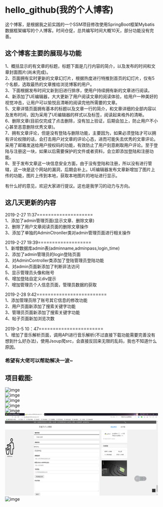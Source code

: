 # hello_github(我的个人博客)
这个博客，是根据我之前实践的一个SSM项目修改使用SpringBoot框架Mybatis数据框架编写的个人博客。时间仓促，总共编写时间大概10天，部分功能没有完善。  
## 这个博客主要的展现与功能  
1、概括显示的有文章的标题，标题下面是几行内容的简介，以及发布的时间和文章封面图片(尚未完成)。  
2、页面拥有实时更新的文章幻灯片，根据热度进行特推到首页的幻灯片，仅有5个名额，选取最热的文章推给浏览博客的用户。  
3、下面根据发布时间又新到旧进行排序，使用户持续拥有新的文章进行阅读。  
4、新添加了UE编辑器，大大更新了用户阅读文章的阅读体验，给用户一种美好的视觉冲击，让用户可以愉悦且清晰的阅读完他所需要的文章。  
5、文章详情页面拥有基本的标题以及文章一行的简介，和文章详细的全部内容以及发布时间，因为采用了UE编辑器的样式以及标签，阅读起来格外的清晰。  
6、删除文章(目前仅完成了点击删除，没有加上验证，后期会加上，防止用户不小心甚至恶意删除优秀文章)。  
7、拥有文章评论，但是没有登陆与删除功能，主要因为，如果必须登陆才可以拥有评论权限的话，会打击用户对文章的评论心态，进而可能失去优秀的文章评论。采用了邮箱发送给用户授权码的功能，有效防止了用户刻意刷取用户评论。至于登陆与注册这一块，如果以后需要保护的文件或者资料，会立即添加登陆和注册功能。  
8、至于发布文章这一块信息安全方面，由于没有登陆和注册，所以没有进行管辖，这一块是这个网站的漏洞，后期会补上。UE编辑器发布文章新增加了图片上传的功能，图片上传到本地，获取本地图片的地址进行显示。  
  
有什么好的意见，欢迎大家进行提议。这也是我学习的动力与方向。  


## 这几天更新的内容  
2019-2-27 11:37====================  
1、添加了admin管理页面(显示文章、删除文章)  
2、删除了用户文章阅读页面的删除文章操作  
3、添加了单独的AdminCtronller类对admin管理页面进行相关操作  
  
2019-2-27 19:39===================  
1、新增数据库admin表(adminname,adminpass,login_time)  
2、添加了admin管理员的login登陆页面  
3、对AdminController类添加了登陆管理员登陆功能  
4、对admin页面新添加了判断非法访问  
5、显示管理员头像和账号  
6、增加登陆自定义div提示  
7、增加管理员个人信息页面，管理员数据的获取  
  
  
2019-2-28  9:42=========================  
1、添加管理员除了账号其它信息的修改功能  
2、用户页面新添加了搜索关键字功能  
3、管理员页面新添加了搜索关键字功能  
4、帖子页面新加浏览次数   
  
2019-3-5  10：47=======================  
1、增加了音乐解析页面，调用API进行音乐解析(不过直接下载功能需要完善没有想到什么好办法)，使用Jsoup爬src，会直接反回来无限的乱码，我也不知道什么原因。     
### 希望有大佬可以帮助解决一波~ 

## 项目截图:  
![imge](https://github.com/wyf2215087636/myBlog/blob/master/img/1.png)  
![imge](https://github.com/wyf2215087636/myBlog/blob/master/img/2.png)  
![imge](https://github.com/wyf2215087636/myBlog/blob/master/img/3.png)  
![imge](https://github.com/wyf2215087636/myBlog/blob/master/img/4.png)  
![imge](https://github.com/wyf2215087636/myBlog/blob/master/img/5.png)  
![imge](https://github.com/wyf2215087636/hello_github/blob/master/项目截图/6.png)  
![imge](https://github.com/wyf2215087636/myBlog/blob/master/img/7.png)  
